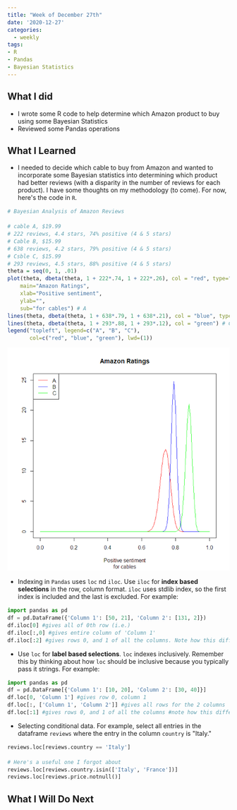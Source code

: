 ```yaml
---
title: "Week of December 27th"
date: '2020-12-27'
categories:
  - weekly
tags:
- R
- Pandas
- Bayesian Statistics
---
```


## What I did

- I wrote some R code to help determine which Amazon product to buy using some Bayesian Statistics
- Reviewed some Pandas operations

## What I Learned

- I needed to decide which cable to buy from Amazon and wanted to incorporate some Bayesian statistics into determining which product had better reviews (with a disparity in the number of reviews for each product). I have some thoughts on my methodology (to come). For now, here's the code in `R`.

```R
# Bayesian Analysis of Amazon Reviews

# cable A, $19.99
# 222 reviews, 4.4 stars, 74% positive (4 & 5 stars)
# Cable B, $15.99
# 638 reviews, 4.2 stars, 79% positive (4 & 5 stars)
# Csble C, $15.99
# 293 reviews, 4.5 stars, 88% positive (4 & 5 stars)
theta = seq(0, 1, .01)
plot(theta, dbeta(theta, 1 + 222*.74, 1 + 222*.26), col = "red", type="l", ylim = c(0,25),
    main="Amazon Ratings",
    xlab="Positive sentiment",
    ylab="",
    sub="for cables") # A
lines(theta, dbeta(theta, 1 + 638*.79, 1 + 638*.21), col = "blue", type="l") # B
lines(theta, dbeta(theta, 1 + 293*.88, 1 + 293*.12), col = "green") # C
legend("topleft", legend=c("A", "B", "C"),
       col=c("red", "blue", "green"), lwd=(1))
```

![](https://github.com/jthaller/jthaller.github.io/blob/master/assets/images/amazon_R.png?raw=true)

- Indexing in `Pandas` uses `loc` nd `iloc`. Use `iloc` for **index based selections** in the row, column format. `iloc` uses stdlib index, so the first index is included and the last is excluded. For example:

```python
import pandas as pd
df = pd.DataFrame({'Column 1': [50, 21], 'Column 2': [131, 2]})
df.iloc[0] #gives all of 0th row (i.e.)
df.iloc[:,0] #gives entire column of 'Column 1'
df.iloc[:2] #gives rows 0, and 1 of all the columns. Note how this differs from loc
```

- Use `loc` for **label based selections**. `loc` indexes inclusively. Remember this by thinking about how `loc` should be inclusive because you typically pass it strings. For example:

```python
import pandas as pd
df = pd.DataFrame[{'Column 1': [10, 20], 'Column 2': [30, 40]}]
df.loc[0, 'Column 1'] #gives row 0, column 1
df.loc[:, ['Column 1', 'Column 2']] #gives all rows for the 2 columns
df.loc[:1] #gives rows 0, and 1 of all the columns #note how this differs from iloc
```

- Selecting conditional data. For example, select all entries in the dataframe `reviews` where the entry in the column `country` is "Italy."

```python
reviews.loc[reviews.country == 'Italy']

# Here's a useful one I forgot about
reviews.loc[reviews.country.isin(['Italy', 'France'])]
reviews.loc[reviews.price.notnull()]
```

## What I Will Do Next